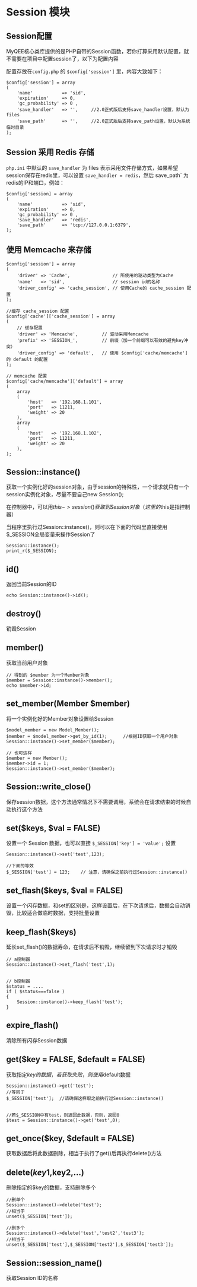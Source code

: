 # Session 模块

## Session配置

MyQEE核心类库提供的是PHP自带的Session函数，若你打算采用默认配置，就不需要在项目中配置session了，以下为配置内容

配置存放在`config.php` 的 `$config['session']` 里，内容大致如下：

    $config['session'] = array
    ( 
        'name'           => 'sid', 
        'expiration'     => 0, 
        'gc_probability' => 0 ,
        'save_handler'   => '',		//2.0正式版后支持save_handler设置，默认为files
        'save_path'      => '',		//2.0正式版后支持save_path设置，默认为系统临时目录
    );

## Session 采用 Redis 存储

`php.ini` 中默认的 `save_handler` 为 files 表示采用文件存储方式，如果希望session保存在redis里，可以设置 `save_handler = redis`，然后 save_path` 为redis的IP和端口，例如：

    $config['session] = array
    ( 
        'name'           => 'sid', 
        'expiration'     => 0, 
        'gc_probability' => 0 ,
        'save_handler'   => 'redis',
        'save_path'      => 'tcp://127.0.0.1:6379',
    );


## 使用 Memcache 来存储


    $config['session'] = array
    (
        'driver' => 'Cache',                // 所使用的驱动类型为Cache
        'name'   => 'sid',                  // session id的名称
        'driver_config' => 'cache_session', // 使用Cache的 cache_session 配置
    );
    
    //缓存 cache_session 配置
    $config['cache']['cache_session'] = array
    (
        // 缓存配置
        'driver' => 'Memcache',         // 驱动采用Memcache
        'prefix' => 'SESSION_',         // 前缀（加一个前缀可以有效的避免key冲突）
        'driver_config' => 'default',   // 使用 $config['cache/memcache'] 的 default 的配置
    );
    
    // memcache 配置
    $config['cache/memcache']['default'] = array
    (
        array
        (
            'host'   => '192.168.1.101',
            'port'   => 11211,
            'weight' => 20
        ),
        array
        (
            'host'   => '192.168.1.102',
            'port'   => 11211,
            'weight' => 20
        ),
    );



## Session::instance()

获取一个实例化好的session对象，由于session的特殊性，一个请求就只有一个session实例化对象，尽量不要自己new Session();

在控制器中，可以用$this->session()获取到Session对象（这里的$this是指控制器）

当程序里执行过Session::instance()，则可以在下面的代码里直接使用$_SESSION全局变量来操作Session了

    Session::instance();
    print_r($_SESSION);

## id()

返回当前Session的ID

    echo Session::instance()->id();

## destroy()

销毁Session


## member()

获取当前用户对象

    // 得到的 $member 为一个Member对象
    $member = Session::instance()->member();
    echo $member->id;

## set_member(Member $member)

将一个实例化好的Member对象设置给Session

    $model_member = new Model_Member();
    $member = $model_member->get_by_id(1);      //根据ID获取一个用户对象
    Session::instance()->set_member($member);
    
    // 也可这样    
    $member = new Member();
    $member->id = 1;
    Session::instance()->set_member($member);

## Session::write_close()

保存session数据，这个方法通常情况下不需要调用，系统会在请求结束的时候自动执行这个方法


## set($keys, $val = FALSE)

设置一个 Session 数据，也可以直接 `$_SESSION['key'] = 'value';` 设置

    Session::instance()->set('test',123);
    
    //下面的等效
    $_SESSION['test'] = 123;    // 注意，请确保之前执行过Session::instance()

## set_flash($keys, $val = FALSE)

设置一个闪存数据，和set的区别是，这样设置后，在下次请求后，数据会自动销毁，比较适合做临时数据，支持批量设置

## keep_flash($keys)

延长set_flash()的数据寿命，在请求后不销毁，继续留到下次请求时才销毁

    // a控制器
    Session::instance()->set_flash('test',1);
    
    
    // b控制器
    $status = ....
    if ( $status===false )
    {
        Session::instance()->keep_flash('test');
    }

## expire_flash()

清除所有闪存Session数据

## get($key = FALSE, $default = FALSE)

获取指定$key的数据，若获取失败，则使用$default数据

    Session::instance()->get('test');
    //等同于
    $_SESSION['test'];  //请确保这样取之前执行过Session::instance()
    
    
    //若$_SESSION中有test，则返回此数据，否则，返回0
    $test = Session::instance()->get('test',0);

## get_once($key, $default = FALSE)

获取数据后将此数据删除，相当于执行了get()后再执行delete()方法


## delete($key1,$key2,...)

删除指定的$key的数据，支持删除多个

    //删单个
    Session::instance()->delete('test');
    //相当于
    unset($_SESSION['test']);
    
    //删多个
    Session::instance()->delete('test','test2','test3');
    //相当于
    unset($_SESSION['test'],$_SESSION['test2'],$_SESSION['test3']);
    
## Session::session_name()

获取Session ID的名称